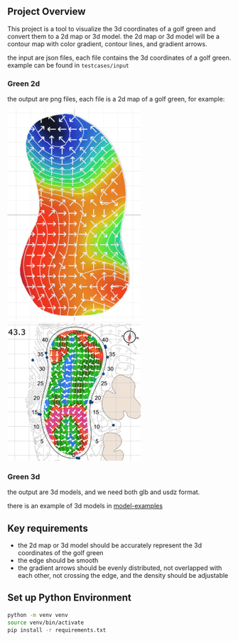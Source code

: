 ## Project Overview

This project is a tool to visualize the 3d coordinates of a golf green and convert them to a 2d map or 3d model. the 2d map or 3d model will be
a contour map with color gradient, contour lines, and gradient arrows.

the input are json files, each file contains the 3d coordinates of a golf green. example can be found
in `testcases/input`

### Green 2d
the output are png files, each file is a 2d map of a golf green, for example:

<img src="images/example_contour_map_1.png" width="300">

<img src="images/example_contour_map_2.png" width="300">

### Green 3d
the output are 3d models, and we need both glb and usdz format.

there is an example of 3d models in [model-examples](./model-examples)

## Key requirements

- the 2d map or 3d model should be accurately represent the 3d coordinates of the golf green
- the edge should be smooth
- the gradient arrows should be evenly distributed, not overlapped with each other, not crossing the edge, and the density should be adjustable

## Set up Python Environment

```bash
python -m venv venv
source venv/bin/activate
pip install -r requirements.txt
```
